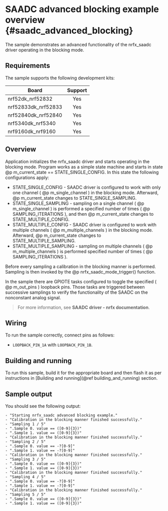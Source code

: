 # SAADC advanced blocking example overview {#saadc_advanced_blocking}

The sample demonstrates an advanced functionality of the nrfx_saadc driver operating in the blocking mode.

## Requirements

The sample supports the following development kits:

| **Board**           | **Support** |
|---------------------|:-----------:|
| nrf52dk_nrf52832    |     Yes     |
| nrf52833dk_nrf52833 |     Yes     |
| nrf52840dk_nrf52840 |     Yes     |
| nrf5340dk_nrf5340   |     Yes     |
| nrf9160dk_nrf9160   |     Yes     |

## Overview

Application initializes the nrfx_saadc driver and starts operating in the blocking mode.
Program works as a simple state machine and starts in state @p m_current_state == STATE_SINGLE_CONFIG.
In this state the following configurations apply:
- STATE_SINGLE_CONFIG - SAADC driver is configured to work with only one channel ( @p m_single_channel ) in the blocking mode.
  Afterward, @p m_current_state changes to STATE_SINGLE_SAMPLING.
- STATE_SINGLE_SAMPLING - sampling on a single channel ( @p m_single_channel ) is performed a specified number of times ( @p SAMPLING_ITERATIONS ), and then @p m_current_state changes to STATE_MULTIPLE_CONFIG.
- STATE_MULTIPLE_CONFIG - SAADC driver is configured to work with multiple channels ( @p m_multiple_channels ) in the blocking mode.
  Afterward, @p m_current_state changes to STATE_MULTIPLE_SAMPLING.
- STATE_MULTIPLE_SAMPLING - sampling on multiple channels ( @p m_multiple_channels ) is performed specified number of times ( @p SAMPLING_ITERATIONS ).

Before every sampling a calibration in the blocking manner is performed. Sampling is then invoked
by the @p nrfx_saadc_mode_trigger() function.

In the sample there are GPIOTE tasks configured to toggle the specified ( @p m_out_pins ) loopback pins. Those tasks are triggered between successive samplings to verify the functionality of the SAADC on the nonconstant analog signal.

> For more information, see **SAADC driver - nrfx documentation**.

## Wiring

To run the sample correctly, connect pins as follows:
* `LOOPBACK_PIN_1A` with `LOOPBACK_PIN_1B`.

## Building and running

To run this sample, build it for the appropriate board and then flash it as per instructions in [Building and running](@ref building_and_running) section.

## Sample output

You should see the following output:

```
- "Starting nrfx_saadc advanced blocking example."
- "Calibration in the blocking manner finished successfully."
- "Sampling 1 / 5"
- ".Sample 0. value == ([0-9]{3})"
- ".Sample 1. value == ([0-9]{3})"
- "Calibration in the blocking manner finished successfully."
- "Sampling 2 / 5"
- ".Sample 0. value == -?[0-9]"
- ".Sample 1. value == -?[0-9]"
- "Calibration in the blocking manner finished successfully."
- "Sampling 3 / 5"
- ".Sample 0. value == ([0-9]{3})"
- ".Sample 1. value == ([0-9]{3})"
- "Calibration in the blocking manner finished successfully."
- "Sampling 4 / 5"
- ".Sample 0. value == -?[0-9]"
- ".Sample 1. value == -?[0-9]"
- "Calibration in the blocking manner finished successfully."
- "Sampling 5 / 5"
- ".Sample 0. value == ([0-9]{3})"
- ".Sample 1. value == ([0-9]{3})"
```
